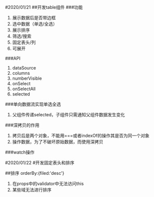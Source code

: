#2020/01/21
##开发table组件
###功能
1. 展示数据后是否带边框
2. 选中数据（单选/全选）
3. 展示排序
4. 筛选/搜索
5. 固定表头/列
6. 可展开

###API
1. dataSource
2. columns
3. numberVisible
4. onSelect
5. onSelectAll
6. selected

###单向数据流实现单选全选
1. 父组件传递selected，子组件只需通知父组件数据发生变化

###深拷贝的作用
1. 拷贝后是两个对象，不能用===或者indexOf的操作其是否为同一个对象
2. 操作数据，为了不破坏原始数据，而使用深拷贝

###watch操作

#2020/01/22
#开发固定表头和排序

##排序 orderBy:{filed:'desc'}
1. 在props中的validator中无法访问this
2. 某些域无法进行排序

##
